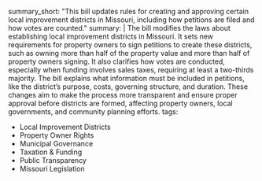 summary_short: "This bill updates rules for creating and approving certain local improvement districts in Missouri, including how petitions are filed and how votes are counted."
summary: |
  The bill modifies the laws about establishing local improvement districts in Missouri. It sets new requirements for property owners to sign petitions to create these districts, such as owning more than half of the property value and more than half of property owners signing. It also clarifies how votes are conducted, especially when funding involves sales taxes, requiring at least a two-thirds majority. The bill explains what information must be included in petitions, like the district’s purpose, costs, governing structure, and duration. These changes aim to make the process more transparent and ensure proper approval before districts are formed, affecting property owners, local governments, and community planning efforts.
tags:
  - Local Improvement Districts
  - Property Owner Rights
  - Municipal Governance
  - Taxation & Funding
  - Public Transparency
  - Missouri Legislation
